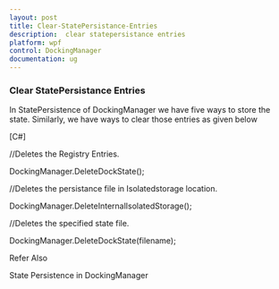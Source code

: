 ```yaml
---
layout: post
title: Clear-StatePersistance-Entries
description:  clear statepersistance entries
platform: wpf
control: DockingManager
documentation: ug
---
```


###  Clear StatePersistance Entries

In StatePersistence of DockingManager we have five ways to store the state. Similarly, we have ways to clear those entries as given below



[C#]

//Deletes the Registry Entries.

DockingManager.DeleteDockState();



//Deletes the persistance file in Isolatedstorage location.

DockingManager.DeleteInternalIsolatedStorage();



//Deletes the specified state file.

DockingManager.DeleteDockState(filename);



Refer Also

State Persistence in DockingManager


